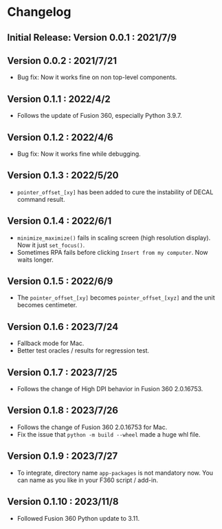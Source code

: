 # Changelog

## Initial Release: Version 0.0.1 : 2021/7/9

## Version 0.0.2 : 2021/7/21

- Bug fix: Now it works fine on non top-level components.

## Version 0.1.1 : 2022/4/2

- Follows the update of Fusion 360, especially Python 3.9.7.

## Version 0.1.2 : 2022/4/6

- Bug fix: Now it works fine while debugging.

## Version 0.1.3 : 2022/5/20

- `pointer_offset_[xy]` has been added to cure the instability of DECAL command result.

## Version 0.1.4 : 2022/6/1

- `minimize_maximize()` fails in scaling screen (high resolution display). Now it just `set_focus()`.
- Sometimes RPA fails before clicking `Insert from my computer`. Now waits longer.

## Version 0.1.5 : 2022/6/9

- The `pointer_offset_[xy]` becomes `pointer_offset_[xyz]` and the unit becomes centimeter.

## Version 0.1.6 : 2023/7/24

- Fallback mode for Mac.
- Better test oracles / results for regression test.

## Version 0.1.7 : 2023/7/25

- Follows the change of High DPI behavior in Fusion 360 2.0.16753.

## Version 0.1.8 : 2023/7/26

- Follows the change of Fusion 360 2.0.16753 for Mac.
- Fix the issue that `python -m build --wheel` made a huge whl file.

## Version 0.1.9 : 2023/7/27

- To integrate, directory name `app-packages` is not mandatory now. You can name as you like in your F360 script / add-in.

## Version 0.1.10 : 2023/11/8

- Followed Fusion 360 Python update to 3.11.
